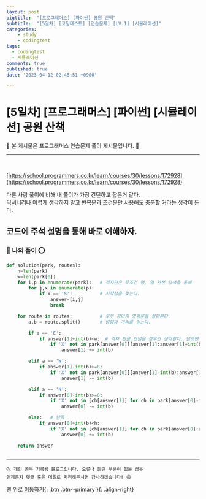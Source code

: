 ```yaml
---
layout: post
bigtitle:  "[프로그래머스] [파이썬] 공원 산책"
subtitle:  "[5일차] [코딩테스트] [연습문제] [LV.1] [시뮬레이션]"
categories:
    - study
    - codingtest
tags:
  - codingtest
  - 시뮬레이션
comments: true
published: true
date: '2023-04-12 02:45:51 +0900'

---
```



# [5일차] [프로그래머스] [파이썬] [시뮬레이션] 공원 산책

🎀 본 게시물은 프로그래머스 연습문제 풀이 게시물입니다. 🎀 

---
<br>


[https://school.programmers.co.kr/learn/courses/30/lessons/172928](https://school.programmers.co.kr/learn/courses/30/lessons/172928)


다른 사람 풀이에 비해 내 풀이가 가장 간단하고 짧은거 같다. <br>
딕셔너리나 어렵게 생각하지 말고 반복문과 조건문만 사용해도 충분할 거라는 생각이 든다.

코드에 주석 설명을 통해 바로 이해하자.
---

### 🚀 나의 풀이 ⭕

```python
def solution(park, routes):
    h=len(park)
    w=len(park[0])
    for i,p in enumerate(park):   # 격자판은 무조건 행, 열 완전 탐색을 통해 
        for j,x in enumerate(p):
            if x == 'S':          # 시작점을 찾는다. 
                answer=[i,j]
                break

    for route in routes:          # 로봇 강아지 명령문을 살펴본다.
        a,b = route.split()       # 방향과 거리를 얻는다. 

        if a == 'E':
            if answer[1]+int(b)<w:  # 격자 판을 안넘을 경우만 생각한다. 넘으면 명령을 무시하라고 설명에 써져있다. 
                if 'X' not in park[answer[0]][answer[1]:answer[1]+int(b)+1]:  # 로봇이 갈 거리에 장애물 'X'가 있는지 살펴보고 없으면 명령을 수행한다.
                    answer[1] += int(b)

        elif a == 'W':
            if answer[1]-int(b)>=0:
                if 'X' not in park[answer[0]][answer[1]-int(b):answer[1]+1]:
                    answer[1] -= int(b)

        elif a == 'N':
            if answer[0]-int(b)>=0:
                if 'X' not in [ch[answer[1]] for ch in park[answer[0]-int(b):answer[0]+1]]:
                    answer[0] -= int(b)

        else:   # 남쪽 
            if answer[0]+int(b)<h:
                if 'X' not in [ch[answer[1]] for ch in park[answer[0]:answer[0]+int(b)+1]]:
                    answer[0] += int(b)

    return answer
        

```


***
    🌜 개인 공부 기록용 블로그입니다. 오류나 틀린 부분이 있을 경우 
    언제든지 댓글 혹은 메일로 지적해주시면 감사하겠습니다! 😄

[맨 위로 이동하기](#){: .btn .btn--primary }{: .align-right}